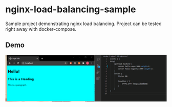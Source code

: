 # nginx-load-balancing-sample
Sample project demonstrating nginx load balancing. Project can be tested right away with docker-compose.

## Demo
<div>
  <img src="https://github.com/ferrarijh/nginx-load-balancing-sample/blob/master/demo/demo.gif">
</div>

